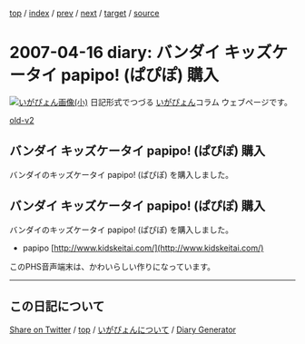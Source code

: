 [top](../index.html) 
 / [index](index.html) 
 / [prev](ig070414.html) 
 / [next](ig070417.html) 
 / [target](https://igapyon.github.io/diary/2007/ig070416.html) 
 / [source](https://github.com/igapyon/diary/blob/gh-pages/2007/ig070416.src.md) 

2007-04-16 diary: バンダイ キッズケータイ papipo! (ぱぴぽ) 購入
=====================================================================================================
[![いがぴょん画像(小)](https://igapyon.github.io/diary/images/iga200306s.jpg "いがぴょん")](https://igapyon.github.io/diary/memo/memoigapyon.html) 日記形式でつづる [いがぴょん](https://igapyon.github.io/diary/memo/memoigapyon.html)コラム ウェブページです。

[old-v2](ig070416-orig.html)

## バンダイ キッズケータイ papipo! (ぱぴぽ) 購入

バンダイのキッズケータイ papipo! (ぱぴぽ) を購入しました。


## バンダイ キッズケータイ papipo! (ぱぴぽ) 購入

バンダイのキッズケータイ papipo! (ぱぴぽ) を購入しました。

* papipo
  [http://www.kidskeitai.com/](http://www.kidskeitai.com/)

このPHS音声端末は、かわいらしい作りになっています。


----------------------------------------------------------------------------------------------------

## この日記について

[Share on Twitter](https://twitter.com/intent/tweet?hashtags=igapyon%2Cdiary%2C%E3%81%84%E3%81%8C%E3%81%B4%E3%82%87%E3%82%93&text=%E3%83%90%E3%83%B3%E3%83%80%E3%82%A4+%E3%82%AD%E3%83%83%E3%82%BA%E3%82%B1%E3%83%BC%E3%82%BF%E3%82%A4+papipo%21+%28%E3%81%B1%E3%81%B4%E3%81%BD%29+%E8%B3%BC%E5%85%A5&url=https%3A%2F%2Figapyon.github.io%2Fdiary%2F2007%2Fig070416.html) / [top](../index.html) / [いがぴょんについて](https://igapyon.github.io/diary/memo/memoigapyon.html) / [Diary Generator](https://github.com/igapyon/igapyonv3)
